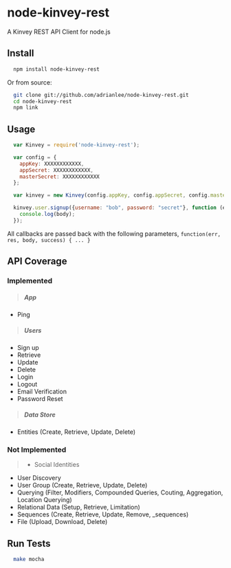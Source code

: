 # node-kinvey-rest
A Kinvey REST API Client for node.js

## Install
``` bash
  npm install node-kinvey-rest
```

Or from source:

``` bash
  git clone git://github.com/adrianlee/node-kinvey-rest.git
  cd node-kinvey-rest
  npm link
```

## Usage
``` js
  var Kinvey = require('node-kinvey-rest');

  var config = {
    appKey: XXXXXXXXXXXX,
    appSecret: XXXXXXXXXXXX,
    masterSecret: XXXXXXXXXXXX
  };

  var kinvey = new Kinvey(config.appKey, config.appSecret, config.masterSecret);

  kinvey.user.signup({username: "bob", password: "secret"}, function (err, res, body, success) {
    console.log(body);
  });
```

All callbacks are passed back with the following parameters, `function(err, res, body, success) { ... }`

## API Coverage
### Implemented
> ##### App
+ Ping

> ##### Users
+ Sign up
+ Retrieve
+ Update
+ Delete
+ Login
+ Logout
+ Email Verification
+ Password Reset

> ##### Data Store
+ Entities (Create, Retrieve, Update, Delete)

### Not Implemented
> + Social Identities
+ User Discovery
+ User Group (Create, Retrieve, Update, Delete)
+ Querying (Filter, Modifiers, Compounded Queries, Couting, Aggregation, Location Querying)
+ Relational Data (Setup, Retrieve, Limitation)
+ Sequences (Create, Retrieve, Update, Remove, _sequences)
+ File (Upload, Download, Delete)

## Run Tests
``` bash
  make mocha
```